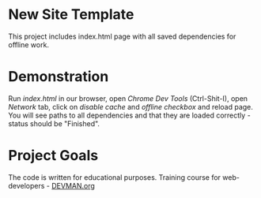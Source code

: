 # New Site Template

This project includes index.html page with all saved dependencies for offline work.

# Demonstration

Run *index.html* in our browser, open *Chrome Dev Tools* (Ctrl-Shit-I), open *Network* tab, click on *disable cache* and *offline checkbox* and reload page. You will see paths to all dependencies and that they are loaded correctly - status should be "Finished".

# Project Goals

The code is written for educational purposes. Training course for web-developers - [DEVMAN.org](https://devman.org)
